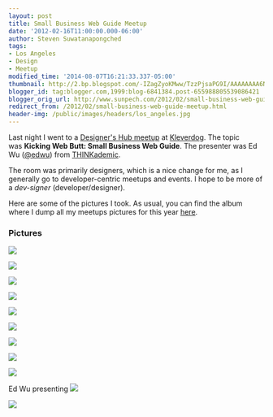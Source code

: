 ```yaml
---
layout: post
title: Small Business Web Guide Meetup
date: '2012-02-16T11:00:00.000-06:00'
author: Steven Suwatanapongched
tags:
- Los Angeles
- Design
- Meetup
modified_time: '2014-08-07T16:21:33.337-05:00'
thumbnail: http://2.bp.blogspot.com/-IZagZyoKMww/TzzPjsaPG9I/AAAAAAAA6NU/SwIIgLGYlcc/s600/2012-02-15+at+19-18-12.jpg
blogger_id: tag:blogger.com,1999:blog-6841384.post-655988805539086421
blogger_orig_url: http://www.sunpech.com/2012/02/small-business-web-guide-meetup.html
redirect_from: /2012/02/small-business-web-guide-meetup.html
header-img: /public/images/headers/los_angeles.jpg
---
```


Last night I went to a <a href="http://www.meetup.com/Designers-Hub/events/52239392/">Designer's Hub meetup</a> at <a href="http://kleverdogcoworking.com/">Kleverdog</a>. The topic was&nbsp;<b>Kicking Web Butt: Small Business Web Guide</b>. The presenter was Ed Wu (<a href="https://twitter.com/#!/edwu">@edwu</a>) from <a href="http://www.thinkademic.com/">THINKademic</a>.

The room was primarily designers, which is a nice change for me, as I generally go to developer-centric meetups and events. I hope to be more of a <i>dev-signer</i> (developer/designer).

Here are some of the pictures I took. As usual, you can find the album where I dump all my meetups pictures for this year <a href="https://picasaweb.google.com/101693597219413173200/2012Meetups">here</a>.

### Pictures

<a href="http://2.bp.blogspot.com/-IZagZyoKMww/TzzPjsaPG9I/AAAAAAAA6NU/SwIIgLGYlcc/s600/2012-02-15+at+19-18-12.jpg"><img border="0"  src="http://2.bp.blogspot.com/-IZagZyoKMww/TzzPjsaPG9I/AAAAAAAA6NU/SwIIgLGYlcc/s320/2012-02-15+at+19-18-12.jpg"  /></a>

<a href="http://2.bp.blogspot.com/-BnphlUM6e7E/TzzPrl_IpoI/AAAAAAAA6Ns/af_7WH_z-AU/s600/2012-02-15+at+19-18-24.jpg"><img border="0"  src="http://2.bp.blogspot.com/-BnphlUM6e7E/TzzPrl_IpoI/AAAAAAAA6Ns/af_7WH_z-AU/s320/2012-02-15+at+19-18-24.jpg"  /></a>

<a href="http://3.bp.blogspot.com/-1xRYz8hN8T0/TzzP8y_bXVI/AAAAAAAA6OA/pKt7OxdJzfY/s600/2012-02-15+at+19-28-56.jpg"><img border="0"  src="http://3.bp.blogspot.com/-1xRYz8hN8T0/TzzP8y_bXVI/AAAAAAAA6OA/pKt7OxdJzfY/s320/2012-02-15+at+19-28-56.jpg"  /></a>

<a href="http://1.bp.blogspot.com/-8dh6B3Ia_lI/TzzP-22QhNI/AAAAAAAA6OI/dFSYVqKjEXo/s600/2012-02-15+at+19-47-59.jpg"><img border="0"  src="http://1.bp.blogspot.com/-8dh6B3Ia_lI/TzzP-22QhNI/AAAAAAAA6OI/dFSYVqKjEXo/s320/2012-02-15+at+19-47-59.jpg"  /></a>

<a href="http://3.bp.blogspot.com/-5i5igjfoMYM/TzzP_q8PC8I/AAAAAAAA6OM/-3xNPWMEKjs/s600/2012-02-15+at+19-48-54.jpg"><img border="0"  src="http://3.bp.blogspot.com/-5i5igjfoMYM/TzzP_q8PC8I/AAAAAAAA6OM/-3xNPWMEKjs/s320/2012-02-15+at+19-48-54.jpg"  /></a>

<a href="http://3.bp.blogspot.com/-C2HroMYiMB4/TzzQA5xjfwI/AAAAAAAA6OQ/Y6d4Cec1kXY/s600/2012-02-15+at+19-49-07.jpg"><img border="0"  src="http://3.bp.blogspot.com/-C2HroMYiMB4/TzzQA5xjfwI/AAAAAAAA6OQ/Y6d4Cec1kXY/s320/2012-02-15+at+19-49-07.jpg"  /></a>

<a href="http://2.bp.blogspot.com/-6dd_w80WgVs/TzzQCOL-TUI/AAAAAAAA6OU/-jDAB6Yq704/s600/2012-02-15+at+19-49-19.jpg"><img border="0"  src="http://2.bp.blogspot.com/-6dd_w80WgVs/TzzQCOL-TUI/AAAAAAAA6OU/-jDAB6Yq704/s320/2012-02-15+at+19-49-19.jpg"  /></a>

<a href="http://1.bp.blogspot.com/-sAoTgyjLjC8/TzzQDIj1iHI/AAAAAAAA6OY/j26fNu-Tvp0/s600/2012-02-15+at+19-49-43.jpg"><img border="0"  src="http://1.bp.blogspot.com/-sAoTgyjLjC8/TzzQDIj1iHI/AAAAAAAA6OY/j26fNu-Tvp0/s320/2012-02-15+at+19-49-43.jpg"  /></a>

<a href="http://1.bp.blogspot.com/-wvWyybc95Uc/TzzQGpZSArI/AAAAAAAA6Oo/Iyn-8z-Qr8k/s600/2012-02-15+at+19-51-44.jpg"><img border="0"  src="http://1.bp.blogspot.com/-wvWyybc95Uc/TzzQGpZSArI/AAAAAAAA6Oo/Iyn-8z-Qr8k/s320/2012-02-15+at+19-51-44.jpg"  /></a>

Ed Wu presenting
<a href="http://1.bp.blogspot.com/-ZoWEEmFg158/TzzQD93H2PI/AAAAAAAA6Oc/dK--ZaMiwaI/s600/2012-02-15+at+19-50-57.jpg"><img border="0"  src="http://1.bp.blogspot.com/-ZoWEEmFg158/TzzQD93H2PI/AAAAAAAA6Oc/dK--ZaMiwaI/s320/2012-02-15+at+19-50-57.jpg"  /></a>

<a href="http://2.bp.blogspot.com/-U0KsMPn-6cI/TzzQI7i82rI/AAAAAAAA6Ow/_ow1qze7ftw/s600/2012-02-15+at+19-52-01.jpg"><img border="0"  src="http://2.bp.blogspot.com/-U0KsMPn-6cI/TzzQI7i82rI/AAAAAAAA6Ow/_ow1qze7ftw/s320/2012-02-15+at+19-52-01.jpg"  /></a>
